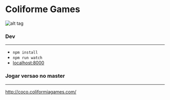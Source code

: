 # Coliforme Games
![alt tag](https://raw.githubusercontent.com/euharrison/coliformia-games/master/assets/sprites/enemies/cocolito.png)

### Dev
----------
* `npm install`
* `npm run watch`
* [localhost:8000](http://localhost:8000)

### Jogar versao no master
----------
http://coco.coliformiagames.com/
